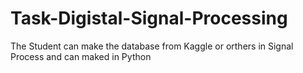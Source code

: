 # Task-Digistal-Signal-Processing
The Student can make the database from Kaggle or orthers in Signal Process and can maked in Python
